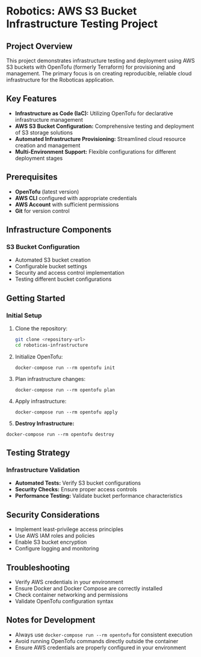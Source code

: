 # Robotics: AWS S3 Bucket Infrastructure Testing Project

## Project Overview

This project demonstrates infrastructure testing and deployment using AWS S3 buckets with OpenTofu (formerly Terraform) for provisioning and management. The primary focus is on creating reproducible, reliable cloud infrastructure for the Roboticas application.

## Key Features

- **Infrastructure as Code (IaC):** Utilizing OpenTofu for declarative infrastructure management
- **AWS S3 Bucket Configuration:** Comprehensive testing and deployment of S3 storage solutions
- **Automated Infrastructure Provisioning:** Streamlined cloud resource creation and management
- **Multi-Environment Support:** Flexible configurations for different deployment stages

## Prerequisites

- **OpenTofu** (latest version)
- **AWS CLI** configured with appropriate credentials
- **AWS Account** with sufficient permissions
- **Git** for version control

## Infrastructure Components

### S3 Bucket Configuration

- Automated S3 bucket creation
- Configurable bucket settings
- Security and access control implementation
- Testing different bucket configurations

## Getting Started

### Initial Setup

1. Clone the repository:
   ```bash
   git clone <repository-url>
   cd roboticas-infrastructure
   ```

2. Initialize OpenTofu:
   ```
   docker-compose run --rm opentofu init
   ```

3. Plan infrastructure changes:
   ```
   docker-compose run --rm opentofu plan
   ```

4. Apply infrastructure:
   ```
   docker-compose run --rm opentofu apply
   ```
5. **Destroy Infrastructure:**
  ```
  docker-compose run --rm opentofu destroy
  ```


## Testing Strategy

### Infrastructure Validation

- **Automated Tests:** Verify S3 bucket configurations
- **Security Checks:** Ensure proper access controls
- **Performance Testing:** Validate bucket performance characteristics

## Security Considerations

- Implement least-privilege access principles
- Use AWS IAM roles and policies
- Enable S3 bucket encryption
- Configure logging and monitoring

## Troubleshooting

- Verify AWS credentials in your environment
- Ensure Docker and Docker Compose are correctly installed
- Check container networking and permissions
- Validate OpenTofu configuration syntax

## Notes for Development

- Always use `docker-compose run --rm opentofu` for consistent execution
- Avoid running OpenTofu commands directly outside the container
- Ensure AWS credentials are properly configured in your environment